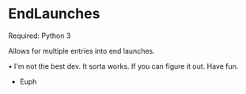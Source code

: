 # EndLaunches

Required:
Python 3

Allows for multiple entries into end launches.


• I'm not the best dev. It sorta works. 
If you can figure it out. Have fun. 

- Euph
